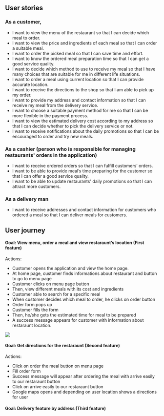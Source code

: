  <h2>
    User stories
</h2>    
 
 <h3>
     As a customer,
</h3>

 * I want to view the menu of the restaurant so that I can decide which meal to order. 
 *  I want to view the price and ingredients of each meal so that I can order a suitable meal. 
 * I want to order the picked meal so that I can save time and effort.
 * I want to know the ordered meal preparation time so that I can get a good service quality.
 * I want to decide which method to use to receive my meal so that I have many choices that are suitable for me in different life situations.
 * I want to order a meal using current location so that I can provide accurate location.
 * I want to receive the directions to the shop so that I am able to pick up my order.
 *  I want to provide my address and contact information so that I can receive my meal from the delivery service.
 *  I want to choose a suitable payment method for me so that I can be more flexible in the payment process.
 *  I want to view the estimated delivery cost according to my address so that I can decide whether to pick the delivery service or not.
 *  I want to receive notifications about the daily promotions so that I can be encouraged to order and try new meals.

 <h3>
    As a cashier  (person who is responsible for managing restaurants'  orders in the application)
</h3>



* I want to receive ordered orders so that I can fulfill customers’ orders.
* I want to be able to provide meal’s time preparing for the customer so that I can offer a good service quality.
* I want to be able to update restaurants' daily promotions so that I can attract more customers.
      
 <h3>
    As a delivery man
</h3>   
 
* I want to receive addresses and contact information for customers who ordered a meal so that I can deliver meals for customers.

 <h2>
    User journey
    </h2>    
  
   <h4>
     Goal: View menu, order a meal and view restaraunt’s location (First feature)
   </h4>
   
   Actions:
   * Customer opens the application and view the home page.
   * At home page, customer finds informations about restaurant and button to go to menu page
   * Customer clicks on menu page button 
   * Then, view different meals with its cost and ingredients
   * Customer able to search for a specific meal
   * When customer decides which meal to order, he clicks on order button
   * Order form pops up
   * Customer fills the form 
   * Then, he/she gets the estimated time for meal to be prepared
   * A success message appears for customer with information about restaraunt location.


[![](https://i.imgur.com/KYx3gCP.png)
](https://)

  <h4>
     Goal: Get directions for the restaraunt (Second feature)
   </h4>
   
   Actions:
   * Click on order the meal button on menu page
   * Fill order form
   * Success message will appear after ordering the meal with arrive easily to our restaraunt button
   * Click on arrive easily to our restaraunt button
   * Google maps opens and depending on user location shows a directions for user
   
   <h4>
     Goal: Delivery feature by address (Third feature)
   </h4>
   
   
      
